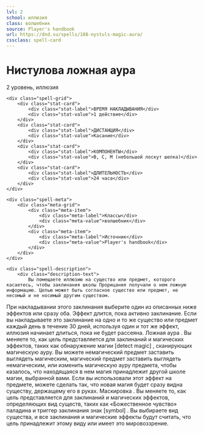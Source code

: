 ```yaml
---
lvl: 2
school: иллюзия
class: волшебник
source: Player's handbook
url: https://dnd.su/spells/188-nystuls-magic-aura/
cssclass: spell-card
---
```


<div class="spell-container">
    <div class="spell-header">
        <h1 class="spell-name">Нистулова ложная аура</h1>
        <div class="spell-level">2 уровень, иллюзия</div>
    </div>
    
    <div class="spell-grid">
        <div class="stat-card">
            <div class="stat-label">ВРЕМЯ НАКЛАДЫВАНИЯ</div>
            <div class="stat-value">1 действие</div>
        </div>
        <div class="stat-card">
            <div class="stat-label">ДИСТАНЦИЯ</div>
            <div class="stat-value">Касание</div>
        </div>
        <div class="stat-card">
            <div class="stat-label">КОМПОНЕНТЫ</div>
            <div class="stat-value">В, С, М (небольшой лоскут шелка)</div>
        </div>
        <div class="stat-card">
            <div class="stat-label">ДЛИТЕЛЬНОСТЬ</div>
            <div class="stat-value">24 часа</div>
        </div>
    </div>
    
    <div class="spell-meta">
        <div class="meta-grid">
            <div class="meta-item">
                <div class="meta-label">Классы</div>
                <div class="meta-value">волшебник</div>
            </div>
            <div class="meta-item">
                <div class="meta-label">Источник</div>
                <div class="meta-value">Player's handbook</div>
            </div>
        </div>
    </div>
    
    <div class="spell-description">
        <div class="description-text">
            Вы помещаете иллюзию на существо или предмет, которого касаетесь, чтобы заклинания школы Прорицания получали о нем ложную информацию. Целью может быть согласное существо или предмет, не несомый и не носимый другим существом.
При накладывании этого заклинания выберите один из описанных ниже эффектов или сразу оба. Эффект длится, пока активно заклинание. Если вы накладываете это заклинание на одно и то же существо или предмет каждый день в течение 30 дней, используя один и тот же эффект, иллюзия начинает длиться, пока не будет рассеяна.
Ложная аура . Вы меняете то, как цель представляется для заклинаний и магических эффектов, таких как обнаружение магии [detect magic] , сканирующих магическую ауру. Вы можете немагический предмет заставить выглядеть магическим, магический предмет заставить выглядеть немагическим, или изменить магическую ауру предмета, чтобы казалось, что находящаяся в нем магия принадлежит другой школе магии, выбранной вами. Если вы использовали этот эффект на предмете, можете сделать так, что новая магия будет сразу видна существу, держащему его в руках.
Маскировка . Вы меняете то, как цель представляется для заклинаний и магических эффектов, определяющих вид существ, таких как «Божественное чувство» паладина и триггер заклинания знак [symbol] . Вы выбираете вид существа, и все заклинания и магические эффекты будут считать, что цель принадлежит этому виду или имеет это мировоззрение.
        </div>
    </div>
</div>